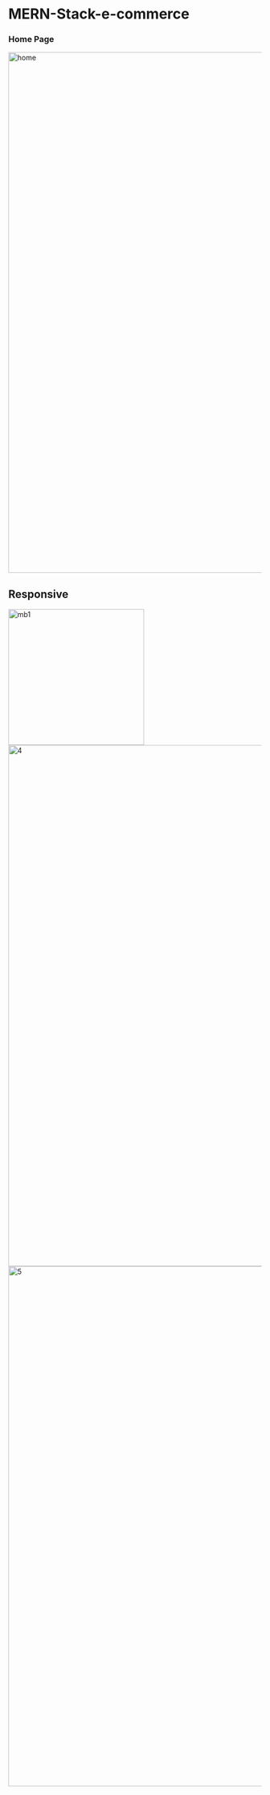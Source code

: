 # MERN-Stack-e-commerce
<h3>Home Page</h3>
<img width="1034" alt="home" src="https://user-images.githubusercontent.com/100020069/225827842-ef4a8b7e-cfd8-4739-b578-8a33b737c63b.png">
<h2>Responsive </h2>
<img width="270" alt="mb1" src="https://user-images.githubusercontent.com/100020069/225834061-8db2b459-0d09-4afc-891f-9f4bb0973613.png">
<img width="1035" alt="4" src="https://user-images.githubusercontent.com/100020069/225832881-5e4c4a7d-06e7-4a48-bce8-a7aa5ddd6baa.png">
<img width="1033" alt="5" src="https://user-images.githubusercontent.com/100020069/225833242-eba9e3b0-e19f-4adf-a3f1-36f06d56f4b9.png">
